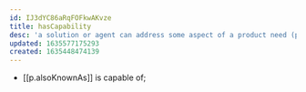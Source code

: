 ```yaml
---
id: IJ3dYC86aRqFOFkwAKvze
title: hasCapability
desc: 'a solution or agent can address some aspect of a product need (problem or opportunity)'
updated: 1635577175293
created: 1635448474139
---
```


- [[p.alsoKnownAs]] is capable of; 
